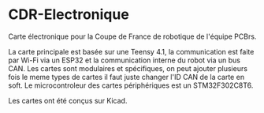 # CDR-Electronique
Carte électronique pour la Coupe de France de robotique de l'équipe PCBrs.

La carte principale est basée sur une Teensy 4.1, la communication est faite par Wi-Fi via un ESP32 et la communication interne du robot via un bus CAN. Les cartes sont modulaires et spécifiques, on peut ajouter plusieurs fois le meme types de cartes il faut juste changer l'ID CAN de la carte en soft. Le microcontroleur des cartes périphériques est un STM32F302C8T6. 

Les cartes ont été conçus sur Kicad. 

